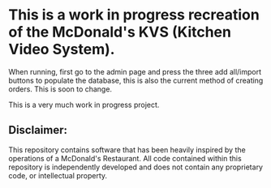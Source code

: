 # This is a work in progress recreation of the McDonald's KVS (Kitchen Video System).

When running, first go to the admin page and press the three add all/import buttons to populate the database, this is also the current method of creating orders. This is soon to change.


This is a very much work in progress project.

## Disclaimer:
This repository contains software that has been heavily inspired by the operations of a McDonald's Restaurant. 
All code contained within this repository is independently developed and does not contain any proprietary code, or intellectual property.